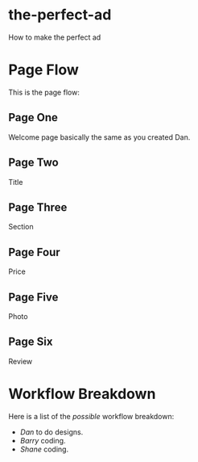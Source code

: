 the-perfect-ad==============How to make the perfect adPage Flow=========This is the page flow:Page One--------Welcome page basically the same as you created Dan.Page Two--------TitlePage Three----------SectionPage Four---------PricePage Five---------PhotoPage Six--------ReviewWorkflow Breakdown==================Here is a list of the _possible_ workflow breakdown:*	_Dan_ to do designs.*	_Barry_ coding.*	_Shane_ coding.